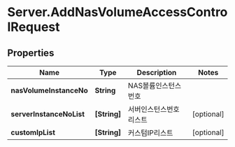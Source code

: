 # Server.AddNasVolumeAccessControlRequest

## Properties
Name | Type | Description | Notes
------------ | ------------- | ------------- | -------------
**nasVolumeInstanceNo** | **String** | NAS볼륨인스턴스번호 | 
**serverInstanceNoList** | **[String]** | 서버인스턴스번호리스트 | [optional] 
**customIpList** | **[String]** | 커스텀IP리스트 | [optional] 


